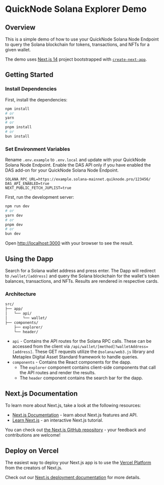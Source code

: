 # QuickNode Solana Explorer Demo

## Overview
This is a simple demo of how to use your QuickNode Solana Node Endpoint to query the Solana blockchain for tokens, transactions, and NFTs for a given wallet.

The demo uses [Next.js 14](https://nextjs.org/) project bootstrapped with [`create-next-app`](https://github.com/vercel/next.js/tree/canary/packages/create-next-app).


## Getting Started

### Install Dependencies

First, install the dependencies:

```bash
npm install
# or
yarn
# or
pnpm install
# or
bun install
```

### Set Environment Variables

Rename `.env.example` to `.env.local` and update with your QuickNode Solana Node Endpoint. Enable the DAS API only if you have enabled the DAS add-on for your QuickNode Solana Node Endpoint.

```env
SOLANA_RPC_URL=https://example.solana-mainnet.quiknode.pro/123456/
DAS_API_ENABLED=true
NEXT_PUBLIC_FETCH_JUPLIST=true
```


First, run the development server:

```bash
npm run dev
# or
yarn dev
# or
pnpm dev
# or
bun dev
```

Open [http://localhost:3000](http://localhost:3000) with your browser to see the result.

## Using the Dapp

Search for a Solana wallet address and press enter. 
The Dapp will redirect to `/wallet/[address]` and query the Solana blockchain for the wallet's token balances, transactions, and NFTs. Results are rendered in respective cards.

### Architecture

```bash
src/
├── app/
│   └── api/
│       └── wallet/
├── components/
    ├── explorer/
    └── header/
```

- `api` - Contains the API routes for the Solana RPC calls. These can be accessed from the client via `/api/wallet/[method]?walletAddress=[address]`. These GET requests utilize the `@solana/web3.js` library and Metaplex Digital Asset Standard framework to handle queries.
- `components` - Contains the React components for the dapp. 
    - The `explorer` component contains client-side components that call the API routes and render the results.
    - The `header` component contains the search bar for the dapp.


## Next.js Documentation

To learn more about Next.js, take a look at the following resources:

- [Next.js Documentation](https://nextjs.org/docs) - learn about Next.js features and API.
- [Learn Next.js](https://nextjs.org/learn) - an interactive Next.js tutorial.

You can check out [the Next.js GitHub repository](https://github.com/vercel/next.js/) - your feedback and contributions are welcome!

## Deploy on Vercel

The easiest way to deploy your Next.js app is to use the [Vercel Platform](https://vercel.com/new?utm_medium=default-template&filter=next.js&utm_source=create-next-app&utm_campaign=create-next-app-readme) from the creators of Next.js.

Check out our [Next.js deployment documentation](https://nextjs.org/docs/deployment) for more details.
